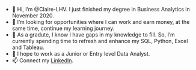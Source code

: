 - 👋 Hi, I’m @Claire-LHV. I just finished my degree in Business Analytics in November 2020. 
- 👀 I’m looking for opportunities where I can work and earn money, at the same time, continue my learning journey.
- 🌱 As a gradute, I know I have gaps in my knowledge to fill. So, I’m currently spending time to refresh and enhance my SQL, Python, Excel and Tableau.
- 💞️ I hope to work as a Junior or Entry level Data Analyst.
- 📫 Connect my [LinkedIn](https://www.linkedin.com/in/claire-hoang-van-le-099166199/).

<!---
Claire-LHV/Claire-LHV is a ✨ special ✨ repository because its `README.md` (this file) appears on your GitHub profile.
You can click the Preview link to take a look at your changes.
--->
